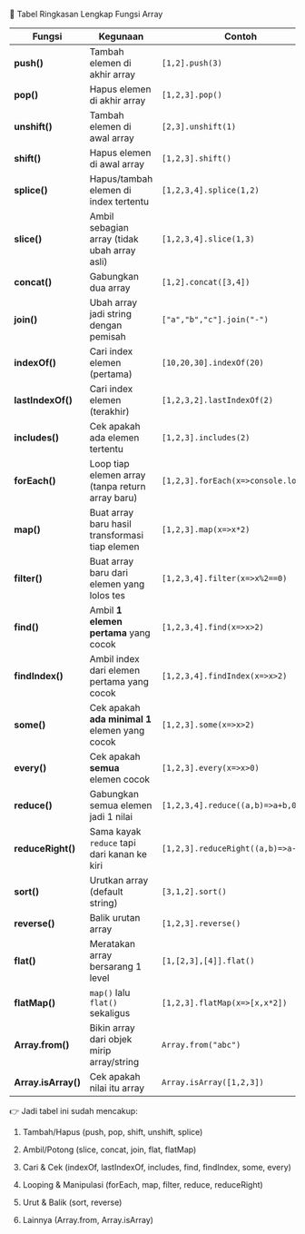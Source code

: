 📌 Tabel Ringkasan Lengkap Fungsi Array

| Fungsi              | Kegunaan                                         | Contoh                               | Hasil               |
| ------------------- | ------------------------------------------------ | ------------------------------------ | ------------------- |
| **push()**          | Tambah elemen di akhir array                     | `[1,2].push(3)`                      | `[1,2,3]`           |
| **pop()**           | Hapus elemen di akhir array                      | `[1,2,3].pop()`                      | `[1,2]`             |
| **unshift()**       | Tambah elemen di awal array                      | `[2,3].unshift(1)`                   | `[1,2,3]`           |
| **shift()**         | Hapus elemen di awal array                       | `[1,2,3].shift()`                    | `[2,3]`             |
| **splice()**        | Hapus/tambah elemen di index tertentu            | `[1,2,3,4].splice(1,2)`              | `[1,4]`             |
| **slice()**         | Ambil sebagian array (tidak ubah array asli)     | `[1,2,3,4].slice(1,3)`               | `[2,3]`             |
| **concat()**        | Gabungkan dua array                              | `[1,2].concat([3,4])`                | `[1,2,3,4]`         |
| **join()**          | Ubah array jadi string dengan pemisah            | `["a","b","c"].join("-")`            | `"a-b-c"`           |
| **indexOf()**       | Cari index elemen (pertama)                      | `[10,20,30].indexOf(20)`             | `1`                 |
| **lastIndexOf()**   | Cari index elemen (terakhir)                     | `[1,2,3,2].lastIndexOf(2)`           | `3`                 |
| **includes()**      | Cek apakah ada elemen tertentu                   | `[1,2,3].includes(2)`                | `true`              |
| **forEach()**       | Loop tiap elemen array (tanpa return array baru) | `[1,2,3].forEach(x=>console.log(x))` | cetak `1 2 3`       |
| **map()**           | Buat array baru hasil transformasi tiap elemen   | `[1,2,3].map(x=>x*2)`                | `[2,4,6]`           |
| **filter()**        | Buat array baru dari elemen yang lolos tes       | `[1,2,3,4].filter(x=>x%2==0)`        | `[2,4]`             |
| **find()**          | Ambil **1 elemen pertama** yang cocok            | `[1,2,3,4].find(x=>x>2)`             | `3`                 |
| **findIndex()**     | Ambil index dari elemen pertama yang cocok       | `[1,2,3,4].findIndex(x=>x>2)`        | `2`                 |
| **some()**          | Cek apakah **ada minimal 1** elemen yang cocok   | `[1,2,3].some(x=>x>2)`               | `true`              |
| **every()**         | Cek apakah **semua** elemen cocok                | `[1,2,3].every(x=>x>0)`              | `true`              |
| **reduce()**        | Gabungkan semua elemen jadi 1 nilai              | `[1,2,3,4].reduce((a,b)=>a+b,0)`     | `10`                |
| **reduceRight()**   | Sama kayak `reduce` tapi dari kanan ke kiri      | `[1,2,3].reduceRight((a,b)=>a-b)`    | `0` (hitung: 3-2-1) |
| **sort()**          | Urutkan array (default string)                   | `[3,1,2].sort()`                     | `[1,2,3]`           |
| **reverse()**       | Balik urutan array                               | `[1,2,3].reverse()`                  | `[3,2,1]`           |
| **flat()**          | Meratakan array bersarang 1 level                | `[1,[2,3],[4]].flat()`               | `[1,2,3,4]`         |
| **flatMap()**       | `map()` lalu `flat()` sekaligus                  | `[1,2,3].flatMap(x=>[x,x*2])`        | `[1,2,2,4,3,6]`     |
| **Array.from()**    | Bikin array dari objek mirip array/string        | `Array.from("abc")`                  | `["a","b","c"]`     |
| **Array.isArray()** | Cek apakah nilai itu array                       | `Array.isArray([1,2,3])`             | `true`              |


👉 Jadi tabel ini sudah mencakup:

1. Tambah/Hapus (push, pop, shift, unshift, splice)

2. Ambil/Potong (slice, concat, join, flat, flatMap)

3. Cari & Cek (indexOf, lastIndexOf, includes, find, findIndex, some, every)

4. Looping & Manipulasi (forEach, map, filter, reduce, reduceRight)

5. Urut & Balik (sort, reverse)

6. Lainnya (Array.from, Array.isArray)